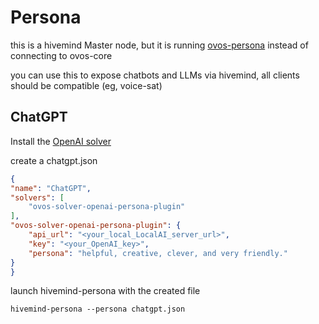 # Persona

this is a hivemind Master node, but it is running [ovos-persona](https://github.com/OpenVoiceOS/ovos-persona) instead of connecting to ovos-core

you can use this to expose chatbots and LLMs via hivemind, all clients should be compatible (eg, voice-sat)

## ChatGPT

Install the [OpenAI solver](https://github.com/OpenVoiceOS/ovos-solver-plugin-openai-persona/)

create a chatgpt.json
```json
{
"name": "ChatGPT",
"solvers": [
    "ovos-solver-openai-persona-plugin"
],
"ovos-solver-openai-persona-plugin": {
    "api_url": "<your_local_LocalAI_server_url>",
    "key": "<your_OpenAI_key>",
    "persona": "helpful, creative, clever, and very friendly."
}
}
```

launch hivemind-persona with the created file

`hivemind-persona --persona chatgpt.json`
